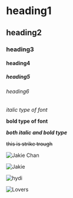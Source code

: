 # heading1
## heading2
### heading3
#### heading4
##### heading5
###### heading6

*italic type of font*

**bold type of font**

***both italic and bold type***

~~this is strike trough~~

![Jakie Chan](https://static.wikia.nocookie.net/toonami/images/a/a2/Jackie_Chan_Adventures.jpg/revision/latest/top-crop/width/360/height/450?cb=20131219031209)

![Jakie](https://static0.srcdn.com/wordpress/wp-content/uploads/2017/04/Jackie-Chan-Adventures.jpg?q=50&fit=crop&w=960&h=500&dpr=1.5)

![hydi](https://wallpapercave.com/wp/wp6154186.jpg)

![Lovers](https://images.squarespace-cdn.com/content/54fc8146e4b02a22841f4df7/1521335930119-32QQZKGAWTWC6HR10TTV/?format=1000w&content-type=image%2Fjpeg)
